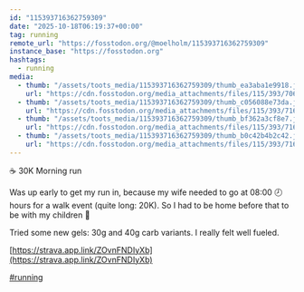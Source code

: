 ```yaml
---
id: "115393716362759309"
date: "2025-10-18T06:19:37+00:00"
tag: running
remote_url: "https://fosstodon.org/@moelholm/115393716362759309"
instance_base: "https://fosstodon.org"
hashtags:
  - running
media:
  - thumb: "/assets/toots_media/115393716362759309/thumb_ea3aba1e9918.jpeg"
    url: "https://cdn.fosstodon.org/media_attachments/files/115/393/706/068/782/343/original/53dbe384eb979f8b.jpeg"
  - thumb: "/assets/toots_media/115393716362759309/thumb_c056088e73da.jpeg"
    url: "https://cdn.fosstodon.org/media_attachments/files/115/393/716/004/346/210/original/bca6eb60752d4f1b.jpeg"
  - thumb: "/assets/toots_media/115393716362759309/thumb_bf362a3cf8e7.jpeg"
    url: "https://cdn.fosstodon.org/media_attachments/files/115/393/716/008/151/774/original/6c4a775e35724001.jpeg"
  - thumb: "/assets/toots_media/115393716362759309/thumb_b0c42b4b2c42.jpeg"
    url: "https://cdn.fosstodon.org/media_attachments/files/115/393/716/001/681/709/original/9ca751aefa835dcb.jpeg"
---
```

☕️ 30K Morning run

Was up early to get my run in, because my wife needed to go at 08:00 🕗 hours for a walk event (quite long: 20K). So I had to be home before that to be with my children 🤠

Tried some new gels: 30g and 40g carb variants. I really felt well fueled. 

[https://strava.app.link/ZOvnFNDIyXb](https://strava.app.link/ZOvnFNDIyXb)

[#running](https://fosstodon.org/tags/running)

